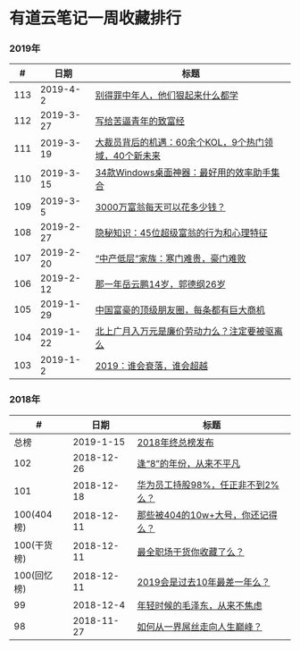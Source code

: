 # 有道云笔记一周收藏排行

### 2019年
#|日期|标题
------------ | ------------- | -------------
113 | 2019-4-2 | [别得罪中年人，他们狠起来什么都学](https://mp.weixin.qq.com/s/staB49jGi2fhlit7c1rHRg)
112 | 2019-3-27 | [写给苦逼青年的致富经](https://mp.weixin.qq.com/s/Pq91uMl4NkwpWn4D0GbD3A)
111 | 2019-3-19 | [大裁员背后的机遇：60余个KOL，9个热门领域，40个新未来](https://mp.weixin.qq.com/s/D5cpgUXEq2yEztEGyb6K1A)
110 | 2019-3-15 | [34款Windows桌面神器：最好用的效率助手集合](https://mp.weixin.qq.com/s/HkyNJHxBevO40NsXzt9Vsg)
109| 2019-3-5 | [3000万富翁每天可以花多少钱？](https://mp.weixin.qq.com/s/gxux2i3I1ESfHNvypTl4BA)
108 | 2019-2-27| [隐秘知识：45位超级富翁的行为和心理特征 ](https://mp.weixin.qq.com/s/nsW8cUl1K1Nj6GlThfiiPA)
107 | 2019-2-20 | [“中产低层”家族：寒门难贵，豪门难败 ](https://mp.weixin.qq.com/s/OgwUWjUsLF90tj7BXVgxjg)
106 | 2019-2-12 | [那一年岳云鹏14岁，郭德纲26岁](https://mp.weixin.qq.com/s/F6jaw_yEjIT4s3ZWcTHGKQ)
105 | 2019-1-29 | [中国富豪的顶级朋友圈，每条都有巨大商机](https://mp.weixin.qq.com/s/AcbWRWbCvlA1BsRxMnolXA)
104| 2019-1-22 | [北上广月入万元是廉价劳动力么？注定要被驱离么](https://mp.weixin.qq.com/s/A_SdqtcCAGaLwydpkuOvWQ)
103 | 2019-1-2 | [2019：谁会衰落，谁会超越](https://mp.weixin.qq.com/s/Xjavax0U5lGpqY_SfwUo_w)

### 2018年
#|日期|标题
------------ | ------------- | -------------
总榜 | 2019-1-15 | [2018年终总榜发布](https://mp.weixin.qq.com/s/je7jfQ4L3fYv6zcK6qVYIw)
102 | 2018-12-26 | [逢“8”的年份，从来不平凡](https://mp.weixin.qq.com/s/Pv9hMu5iyWyFs1xqJyUlhw)
101 | 2018-12-18 | [华为员工持股98%，任正非不到2%么？](https://mp.weixin.qq.com/s/QyCxY1jApPVkbhvF08Q-gg)
100(404榜) | 2018-12-11 | [那些被404的10w+大号，你还记得么？](https://mp.weixin.qq.com/s/K0j_GoR4_KWvnNROxDqroQ)
100(干货榜) | 2018-12-11 | [最全职场干货你收藏了么？](https://mp.weixin.qq.com/s/4RfTIFFyX0nUMtuIPYyFMg)
100(回忆榜) | 2018-12-11 | [2019会是过去10年最差一年么？](https://mp.weixin.qq.com/s/V9Ehk0hVR8WlWIZuMtpjAw)
99 | 2018-12-4 | [年轻时候的毛泽东，从来不焦虑](https://mp.weixin.qq.com/s/G57n7KuWBlsZLY1wRVYBxg)
98 | 2018-11-27 | [如何从一界屌丝走向人生巅峰？](https://mp.weixin.qq.com/s/zGxtDE0wnjdW52tRVIXV6Q)
